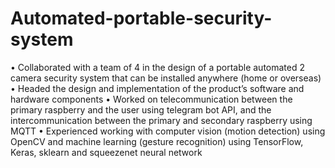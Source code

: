 # Automated-portable-security-system
•	Collaborated with a team of 4 in the design of a portable automated 2 camera security system that can be installed anywhere (home or overseas)
•	Headed the design and implementation of the product’s software and hardware components
•	Worked on telecommunication between the primary raspberry and the user using telegram bot API, and the intercommunication between the primary and secondary raspberry using MQTT
•	Experienced working with computer vision (motion detection) using OpenCV and machine learning (gesture recognition) using TensorFlow, Keras, sklearn and squeezenet neural network

